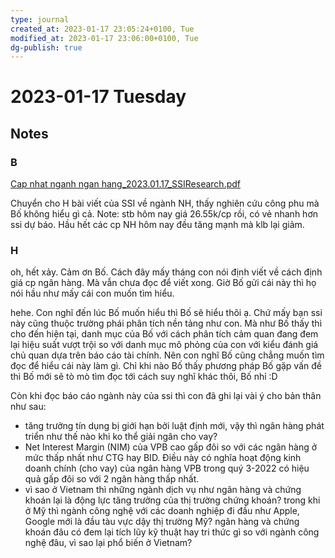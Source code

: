 ```yaml
---
type: journal
created_at: 2023-01-17 23:05:24+0100, Tue
modified_at: 2023-01-17 23:06:00+0100, Tue
dg-publish: true
---
```

# 2023-01-17 Tuesday

## Notes

### B

[Cap nhat nganh ngan hang_2023.01.17_SSIResearch.pdf](https://ftp2.ssi.com.vn/Customers/GDDT/Analyst_Report/Sector%20Report/Cap%20nhat%20nganh%20ngan%20hang_2023.01.17_SSIResearch.pdf)

Chuyển cho H bài viết của SSI về ngành NH, thấy nghiên cứu công phu mà Bố không hiểu gì cả. Note: stb hôm nay giá 26.55k/cp rồi, có vẻ nhanh hơn ssi dự báo. Hầu hết các cp NH hôm nay đều tăng mạnh mà klb lại giảm.

### H

oh, hết xảy. Cảm ơn Bố. Cách đây mấy tháng con nói định viết về cách định giá cp ngân hàng. Mà vẫn chưa đọc để viết xong. Giờ Bố gửi cái này thì họ nói hầu như mấy cái con muốn tìm hiểu.

hehe. Con nghĩ đến lúc Bố muốn hiểu thì Bố sẽ hiểu thôi ạ. Chứ mấy bạn ssi này cũng thuộc trường phái phân tích nền tảng như con. Mà như Bố thấy thì cho đến hiện tại, danh mục của Bố với cách phân tích cảm quan đang đem lại hiệu suất vượt trội so với danh mục mô phỏng của con với kiểu đánh giá chủ quan dựa trên báo cáo tài chính. Nên con nghĩ Bố cũng chẳng muốn tìm đọc để hiểu cái này làm gì. Chỉ khi nào Bố thấy phương pháp Bố gặp vấn đề thì Bố mới sẽ tò mò tìm đọc tới cách suy nghĩ khác thôi, Bố nhỉ :D

Còn khi đọc báo cáo ngành này của ssi thì con đã ghi lại vài ý cho bản thân như sau:
- tăng trưởng tín dụng bị giới hạn bởi luật định mới, vậy thì ngân hàng phát triển như thế nào khi ko thể giải ngân cho vay?
- Net Interest Margin (NIM) của VPB cao gấp đôi so với các ngân hàng ở mức thấp nhất như CTG hay BID. Điều này có nghĩa hoạt động kinh doanh chính (cho vay) của ngân hàng VPB trong quý 3-2022 có hiệu quả gấp đôi so với 2 ngân hàng thấp nhất.
- vì sao ở Vietnam thì những ngành dịch vụ như ngân hàng và chứng khoán lại là động lực tăng trưởng của thị trường chứng khoán? trong khi ở Mỹ thì ngành công nghệ với các doanh nghiệp đi đầu như Apple, Google mới là đầu tàu vực dậy thị trường Mỹ? ngân hàng và chứng khoán đâu có đem lại tích lũy kỹ thuật hay tri thức gì so với ngành công nghệ đâu, vì sao lại phổ biến ở Vietnam?